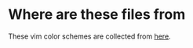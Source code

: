 # Where are these files from
These vim color schemes are collected from [here](http://dev.gentoo.org/~radhermit/distfiles/colorschemes-20111107.tar.bz2 "colorschemes-20111107.tar.bz2").
